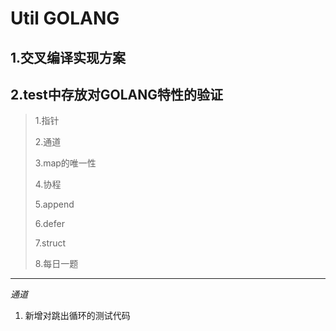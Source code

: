 # Util GOLANG
## 1.交叉编译实现方案

## 2.test中存放对GOLANG特性的验证
> 1.指针
> 
> 2.通道
> 
> 3.map的唯一性
> 
> 4.协程
> 
> 5.append
> 
> 6.defer
> 
> 7.struct
> 
> 8.每日一题
> 
***
*通道*
1. 新增对跳出循环的测试代码